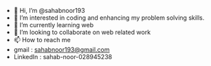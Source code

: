 - 👋 Hi, I’m @sahabnoor193
- 👀 I’m interested in coding and enhancing my problem solving skills.
- 🌱 I’m currently learning web
- 💞️ I’m looking to collaborate on web related work
- 📫 How to reach me
- gmail : sahabnoor193@gmail.com
- LinkedIn : sahab-noor-028945238

<!---
sahabnoor193/sahabnoor193 is a ✨ special ✨ repository because its `README.md` (this file) appears on your GitHub profile.
You can click the Preview link to take a look at your changes.
--->
